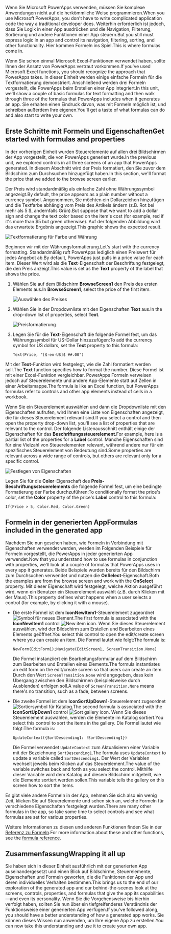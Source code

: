 <span data-ttu-id="b6d95-101">Wenn Sie Microsoft PowerApps verwenden, müssen Sie komplexe Anwendungen nicht auf die herkömmliche Weise programmieren.</span><span class="sxs-lookup"><span data-stu-id="b6d95-101">When you use Microsoft PowerApps, you don't have to write complicated application code the way a traditional developer does.</span></span> <span data-ttu-id="b6d95-102">Weiterhin erforderlich ist jedoch, dass Sie Logik in einer App ausdrücken und die Navigation, Filterung, Sortierung und andere Funktionen einer App steuern.</span><span class="sxs-lookup"><span data-stu-id="b6d95-102">But you still must express logic in an app and control its navigation, filtering, sorting, and other functionality.</span></span> <span data-ttu-id="b6d95-103">Hier kommen Formeln ins Spiel.</span><span class="sxs-lookup"><span data-stu-id="b6d95-103">This is where formulas come in.</span></span>

<span data-ttu-id="b6d95-104">Wenn Sie schon einmal Microsoft Excel-Funktionen verwendet haben, sollte Ihnen der Ansatz von PowerApps vertraut vorkommen.</span><span class="sxs-lookup"><span data-stu-id="b6d95-104">If you've used Microsoft Excel functions, you should recognize the approach that PowerApps takes.</span></span> <span data-ttu-id="b6d95-105">In dieser Einheit werden einige einfache Formeln für die Textformatierung demonstriert. Anschließend werden drei Formeln vorgestellt, die PowerApps beim Erstellen einer App integriert.</span><span class="sxs-lookup"><span data-stu-id="b6d95-105">In this unit, we'll show a couple of basic formulas for text formatting and then walk through three of the formulas that PowerApps includes when it generates an app.</span></span> <span data-ttu-id="b6d95-106">Sie erhalten einen Eindruck davon, was mit Formeln möglich ist, und schreiben außerdem Ihre eigenen.</span><span class="sxs-lookup"><span data-stu-id="b6d95-106">You'll get a taste of what formulas can do and also start to write your own.</span></span>

## <a name="get-started-with-formulas-and-properties"></a><span data-ttu-id="b6d95-107">Erste Schritte mit Formeln und Eigenschaften</span><span class="sxs-lookup"><span data-stu-id="b6d95-107">Get started with formulas and properties</span></span>
<span data-ttu-id="b6d95-108">In der vorherigen Einheit wurden Steuerelemente auf allen drei Bildschirmen der App vorgestellt, die von PowerApps generiert wurde.</span><span class="sxs-lookup"><span data-stu-id="b6d95-108">In the previous unit, we explored controls in all three screens of an app that PowerApps generated.</span></span> <span data-ttu-id="b6d95-109">In diesem Abschnitt wird der Preis formatiert, den Sie zuvor dem Bildschirm zum Durchsuchen hinzugefügt haben.</span><span class="sxs-lookup"><span data-stu-id="b6d95-109">In this section, we'll format the price that we added to the browse screen earlier.</span></span>

<span data-ttu-id="b6d95-110">Der Preis wird standardmäßig als einfache Zahl ohne Währungssymbol angezeigt.</span><span class="sxs-lookup"><span data-stu-id="b6d95-110">By default, the price appears as a plain number without a currency symbol.</span></span> <span data-ttu-id="b6d95-111">Angenommen, Sie möchten ein Dollarzeichen hinzufügen und die Textfarbe abhängig vom Preis des Artikels ändern (z.B. Rot bei mehr als 5 $, andernfalls Grün).</span><span class="sxs-lookup"><span data-stu-id="b6d95-111">But suppose that we want to add a dollar sign and change the text color based on the item's cost (for example, red if it's more than $5 but green otherwise).</span></span> <span data-ttu-id="b6d95-112">Auf der folgenden Abbildung wird das erwartete Ergebnis angezeigt.</span><span class="sxs-lookup"><span data-stu-id="b6d95-112">This graphic shows the expected result.</span></span>

![Textformatierung für Farbe und Währung](../media/conditional-format.png)

<span data-ttu-id="b6d95-114">Beginnen wir mit der Währungsformatierung.</span><span class="sxs-lookup"><span data-stu-id="b6d95-114">Let's start with the currency formatting.</span></span> <span data-ttu-id="b6d95-115">Standardmäßig ruft PowerApps lediglich einen Preiswert für jedes Angebot ab.</span><span class="sxs-lookup"><span data-stu-id="b6d95-115">By default, PowerApps just pulls in a price value for each item.</span></span> <span data-ttu-id="b6d95-116">Dieser Wert wird als die **Text**-Eigenschaft der Beschriftung festgelegt, die den Preis anzeigt.</span><span class="sxs-lookup"><span data-stu-id="b6d95-116">This value is set as the **Text** property of the label that shows the price.</span></span>

1. <span data-ttu-id="b6d95-117">Wählen Sie auf dem Bildschirm **BrowseScreen1** den Preis des ersten Elements aus.</span><span class="sxs-lookup"><span data-stu-id="b6d95-117">In **BrowseScreen1**, select the price of the first item.</span></span>

    ![Auswählen des Preises](../media/select-price.png)

1. <span data-ttu-id="b6d95-119">Wählen Sie in der Dropdownliste mit den Eigenschaften **Text** aus.</span><span class="sxs-lookup"><span data-stu-id="b6d95-119">In the drop-down list of properties, select **Text**.</span></span>

    ![Preisformatierung](../media/powerapps-formulas1.png)

1. <span data-ttu-id="b6d95-121">Legen Sie für die **Text**-Eigenschaft die folgende Formel fest, um das Währungssymbol für US-Dollar hinzuzufügen:</span><span class="sxs-lookup"><span data-stu-id="b6d95-121">To add the currency symbol for US dollars, set the **Text** property to this formula:</span></span>

    `Text(Price, "[$-en-US]$ ##.00")`

<span data-ttu-id="b6d95-122">Mit der **Text**-Funktion wird festgelegt, wie die Zahl formatiert werden soll.</span><span class="sxs-lookup"><span data-stu-id="b6d95-122">The **Text** function specifies how to format the number.</span></span> <span data-ttu-id="b6d95-123">Diese Formel ist mit einer Excel-Funktion vergleichbar. PowerApps Formeln verweisen jedoch auf Steuerelemente und andere App-Elemente statt auf Zellen in einer Arbeitsmappe.</span><span class="sxs-lookup"><span data-stu-id="b6d95-123">The formula is like an Excel function, but PowerApps formulas refer to controls and other app elements instead of cells in a workbook.</span></span>

<span data-ttu-id="b6d95-124">Wenn Sie ein Steuerelement auswählen und dann die Dropdownliste mit den Eigenschaften aufrufen, wird Ihnen eine Liste von Eigenschaften angezeigt, die für dieses Steuerelement relevant sind.</span><span class="sxs-lookup"><span data-stu-id="b6d95-124">If you select a control and then open the property drop-down list, you'll see a list of properties that are relevant to the control.</span></span> <span data-ttu-id="b6d95-125">Der folgende Listenausschnitt enthält einige der Eigenschaften für das **Beschriftungssteuerelement**.</span><span class="sxs-lookup"><span data-stu-id="b6d95-125">For example, here is a partial list of the properties for a **Label** control.</span></span> <span data-ttu-id="b6d95-126">Manche Eigenschaften sind für eine Vielzahl von Steuerelementen relevant, während andere nur für ein spezifisches Steuerelement von Bedeutung sind.</span><span class="sxs-lookup"><span data-stu-id="b6d95-126">Some properties are relevant across a wide range of controls, but others are relevant only for a specific control.</span></span>

![Festlegen von Eigenschaften](../media/powerapps-formulas4.png)

<span data-ttu-id="b6d95-128">Legen Sie für die **Color**-Eigenschaft des **Preis-Beschriftungssteuerelements** die folgende Formel fest, um eine bedingte Formatierung der Farbe durchzuführen:</span><span class="sxs-lookup"><span data-stu-id="b6d95-128">To conditionally format the price's color, set the **Color** property of the price's **Label** control to this formula:</span></span>

`If(Price > 5, Color.Red, Color.Green)`

## <a name="formulas-included-in-the-generated-app"></a><span data-ttu-id="b6d95-129">Formeln in der generierten App</span><span class="sxs-lookup"><span data-stu-id="b6d95-129">Formulas included in the generated app</span></span>
<span data-ttu-id="b6d95-130">Nachdem Sie nun gesehen haben, wie Formeln in Verbindung mit Eigenschaften verwendet werden, werden im Folgenden Beispiele für Formeln vorgestellt, die PowerApps in jeder generierten App verwendet.</span><span class="sxs-lookup"><span data-stu-id="b6d95-130">Now that you understand how to use formulas in conjunction with properties, we'll look at a couple of formulas that PowerApps uses in every app it generates.</span></span> <span data-ttu-id="b6d95-131">Beide Beispiele wurden bereits für den Bildschirm zum Durchsuchen verwendet und nutzen die **OnSelect**-Eigenschaft.</span><span class="sxs-lookup"><span data-stu-id="b6d95-131">Both the examples are from the browse screen and work with the **OnSelect** property.</span></span> <span data-ttu-id="b6d95-132">Mit dieser Eigenschaft wird festgelegt, welche Aktion ausgeführt wird, wenn ein Benutzer ein Steuerelement auswählt (z.B. durch Klicken mit der Maus).</span><span class="sxs-lookup"><span data-stu-id="b6d95-132">This property defines what happens when a user selects a control (for example, by clicking it with a mouse).</span></span>

* <span data-ttu-id="b6d95-133">Die erste Formel ist dem **IconNewItem1**-Steuerelement zugeordnet ![Symbol für neues Element](../media/powerapps-icon-add-item.png).</span><span class="sxs-lookup"><span data-stu-id="b6d95-133">The first formula is associated with the **IconNewItem1** control ![New item icon](../media/powerapps-icon-add-item.png).</span></span> <span data-ttu-id="b6d95-134">Wenn Sie dieses Steuerelement auswählen, wird der Bildschirm zum Erstellen und Bearbeiten eines Elements geöffnet.</span><span class="sxs-lookup"><span data-stu-id="b6d95-134">You select this control to open the edit/create screen where you can create an item.</span></span> <span data-ttu-id="b6d95-135">Die Formel lautet wie folgt:</span><span class="sxs-lookup"><span data-stu-id="b6d95-135">The formula is:</span></span>

    `NewForm(EditForm1);Navigate(EditScreen1, ScreenTransition.None)`

    <span data-ttu-id="b6d95-136">Die Formel instanziiert ein Bearbeitungsformular auf dem Bildschirm zum Bearbeiten und Erstellen eines Elements.</span><span class="sxs-lookup"><span data-stu-id="b6d95-136">The formula instantiates an edit form on the edit/create screen so that users can create an item.</span></span> <span data-ttu-id="b6d95-137">Durch den Wert `ScreenTransition.None` wird angegeben, dass kein Übergang zwischen den Bildschirmen (beispielsweise durch Ausblenden) erfolgen soll.</span><span class="sxs-lookup"><span data-stu-id="b6d95-137">A value of `ScreenTransition.None` means there's no transition, such as a fade, between screens.</span></span>

* <span data-ttu-id="b6d95-138">Die zweite Formel ist dem **IconSortUpDown1**-Steuerelement zugeordnet ![Sortiersymbol für Katalog](../media/powerapps-icon-sort.png).</span><span class="sxs-lookup"><span data-stu-id="b6d95-138">The second formula is associated with the **IconSortUpDown1** control ![Sort gallery icon](../media/powerapps-icon-sort.png).</span></span> <span data-ttu-id="b6d95-139">Wenn Sie dieses Steuerelement auswählen, werden die Elemente im Katalog sortiert.</span><span class="sxs-lookup"><span data-stu-id="b6d95-139">You select this control to sort the items in the gallery.</span></span> <span data-ttu-id="b6d95-140">Die Formel lautet wie folgt:</span><span class="sxs-lookup"><span data-stu-id="b6d95-140">The formula is:</span></span>

    `UpdateContext({SortDescending1: !SortDescending1})`

    <span data-ttu-id="b6d95-141">Die Formel verwendet `UpdateContext` zum Aktualisieren einer Variable mit der Bezeichnung `SortDescending1`.</span><span class="sxs-lookup"><span data-stu-id="b6d95-141">The formula uses `UpdateContext` to update a variable called `SortDescending1`.</span></span> <span data-ttu-id="b6d95-142">Der Wert der Variablen wechselt jeweils beim Klicken auf das Steuerelement.</span><span class="sxs-lookup"><span data-stu-id="b6d95-142">The value of the variable switches back and forth as you select the control.</span></span> <span data-ttu-id="b6d95-143">Mithilfe dieser Variable wird dem Katalog auf diesem Bildschirm mitgeteilt, wie die Elemente sortiert werden sollen.</span><span class="sxs-lookup"><span data-stu-id="b6d95-143">This variable tells the gallery on this screen how to sort the items.</span></span>

<span data-ttu-id="b6d95-144">Es gibt viele andere Formeln in der App, nehmen Sie sich also ein wenig Zeit, klicken Sie auf Steuerelemente und sehen sich an, welche Formeln für verschiedene Eigenschaften festgelegt wurden.</span><span class="sxs-lookup"><span data-stu-id="b6d95-144">There are many other formulas in the app, so take some time to select controls and see what formulas are set for various properties.</span></span>

<span data-ttu-id="b6d95-145">Weitere Informationen zu diesen und anderen Funktionen finden Sie in der [Referenz zu Formeln](https://docs.microsoft.com/powerapps/maker/canvas-apps/formula-reference).</span><span class="sxs-lookup"><span data-stu-id="b6d95-145">For more information about these and other functions, see the [formula reference](https://docs.microsoft.com/powerapps/maker/canvas-apps/formula-reference).</span></span>

## <a name="wrapping-it-all-up"></a><span data-ttu-id="b6d95-146">Zusammenfassung</span><span class="sxs-lookup"><span data-stu-id="b6d95-146">Wrapping it all up</span></span>
<span data-ttu-id="b6d95-147">Sie haben sich in dieser Einheit ausführlich mit der generierten App auseinandergesetzt und einen Blick auf Bildschirme, Steuerelemente, Eigenschaften und Formeln geworfen, die die Funktionen der App und deren individuelles Verhalten bestimmen.</span><span class="sxs-lookup"><span data-stu-id="b6d95-147">This brings us to the end of our exploration of the generated app and our behind-the-scenes look at the screens, controls, properties, and formulas that give the app its capabilities—and even its personality.</span></span> <span data-ttu-id="b6d95-148">Wenn Sie die Vorgehensweise bis hierhin verfolgt haben, sollten Sie nun über ein tiefgreifenderes Verständnis der Funktionsweise einer generierten App verfügen.</span><span class="sxs-lookup"><span data-stu-id="b6d95-148">If you've followed along, you should have a better understanding of how a generated app works.</span></span> <span data-ttu-id="b6d95-149">Sie können dieses Wissen nun anwenden, um Ihre eigene App zu erstellen.</span><span class="sxs-lookup"><span data-stu-id="b6d95-149">You can now take this understanding and use it to create your own app.</span></span>